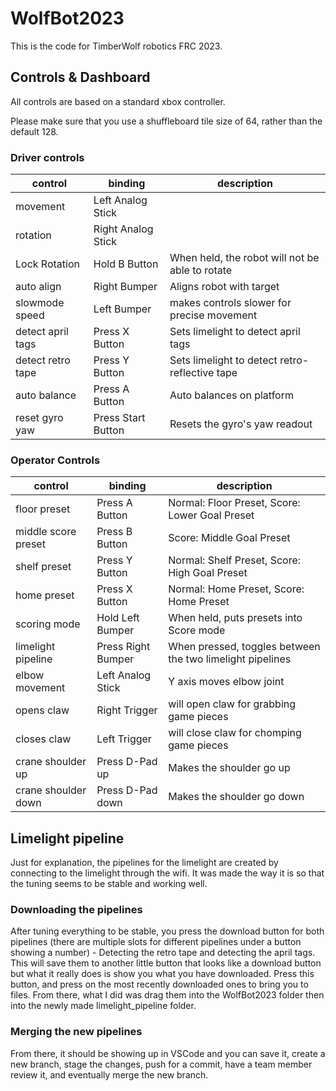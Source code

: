 # WolfBot2023

This is the code for TimberWolf robotics FRC 2023.

## Controls & Dashboard

All controls are based on a standard xbox controller.

Please make sure that you use a shuffleboard tile size of 64, rather than the default 128.

### Driver controls

| control           | binding            | description                                     |
| ----------------- | ------------------ | ----------------------------------------------- |
| movement          | Left Analog Stick  |                                                 |
| rotation          | Right Analog Stick |                                                 |
| Lock Rotation     | Hold B Button      | When held, the robot will not be able to rotate |
| auto align        | Right Bumper       | Aligns robot with target                        |
| slowmode speed    | Left Bumper        | makes controls slower for precise movement      |
| detect april tags | Press X Button     | Sets limelight to detect april tags             |
| detect retro tape | Press Y Button     | Sets limelight to detect retro-reflective tape  |
| auto balance      | Press A Button     | Auto balances on platform                       |
| reset gyro yaw    | Press Start Button | Resets the gyro's yaw readout                   |


### Operator Controls

| control             | binding            | description                                               |
| ------------------- | ------------------ | --------------------------------------------------------- |
| floor preset        | Press A Button     | Normal: Floor Preset, Score: Lower Goal Preset            |
| middle score preset | Press B Button     | Score: Middle Goal Preset                                 |
| shelf preset        | Press Y Button     | Normal: Shelf Preset, Score: High Goal Preset             |
| home preset         | Press X Button     | Normal: Home Preset, Score: Home Preset                   |
| scoring mode        | Hold Left Bumper   | When held, puts presets into Score mode                   |
| limelight pipeline  | Press Right Bumper | When pressed, toggles between the two limelight pipelines |
| elbow movement      | Left Analog Stick  | Y axis moves elbow joint                                  |
| opens claw          | Right Trigger      | will open claw for grabbing game pieces                   |
| closes claw         | Left Trigger       | will close claw for chomping game pieces                  |
| crane shoulder up   | Press D-Pad up     | Makes the shoulder go up                                  |
| crane shoulder down | Press D-Pad down   | Makes the shoulder go down                                |

## Limelight pipeline

Just for explanation, the pipelines for the limelight are created by connecting
to the limelight through the wifi. It was made the way it is so that the tuning
seems to be stable and working well.

### Downloading the pipelines

After tuning everything to be stable, you press the download button for both
pipelines (there are multiple slots for different pipelines under a button
showing a number) - Detecting the retro tape and detecting the april tags. This
will save them to another little button that looks like a download button but
what it really does is show you what you have downloaded. Press this button, and
press on the most recently downloaded ones to bring you to files. From there,
what I did was drag them into the WolfBot2023 folder then into the newly made
limelight_pipeline folder.

### Merging the new pipelines

From there, it should be showing up in VSCode and you can save it, create a new
branch, stage the changes, push for a commit, have a team member review it, and
eventually merge the new branch.
